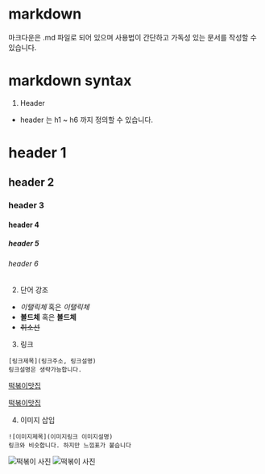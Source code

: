 # markdown
마크다운은 .md 파일로 되어 있으며 사용법이 간단하고 가독성 있는 문서를 작성할 수 있습니다.   

# markdown syntax
1. Header 
- header 는 h1 ~ h6 까지 정의할 수 있습니다. 
# header 1
## header 2
### header 3
#### header 4
##### header 5
###### header 6


2. 단어 강조
- *이탤릭체* 혹은 _이탤릭체_
- **볼드체** 혹은 __볼드체__
- ~~취소선~~


3. 링크
```
[링크제목](링크주소, 링크설명)
링크설명은 생략가능합니다.
```
[떡볶이맛집](https://www.google.com/maps?client=safari&sxsrf=ACYBGNTIM2dt70iZJcQJgMM28rHSLDmNQg:1578912335244&q=떡볶이맛집&uact=5&um=1&ie=UTF-8&sa=X&ved=0ahUKEwi1mL6hu4DnAhVtJaYKHZZtDV8Q_AUIDSgB)

[떡볶이맛집](https://www.google.com/maps?client=safari&sxsrf=ACYBGNTIM2dt70iZJcQJgMM28rHSLDmNQg:1578912335244&q=떡볶이맛집&uact=5&um=1&ie=UTF-8&sa=X&ved=0ahUKEwi1mL6hu4DnAhVtJaYKHZZtDV8Q_AUIDSgB, "떡볶이 맛집입니다.")


4. 이미지 삽입
```
![이미지제목](이미지링크 이미지설명)
링크와 비슷합니다. 하지만 느낌표가 붙습니다
```
![떡볶이 사진](https://t1.daumcdn.net/cfile/tistory/99B6C24C5CA6ACBD02)
![떡볶이 사진](https://t1.daumcdn.net/cfile/tistory/99B6C24C5CA6ACBD02 "떡볶이 사진이어라~")
